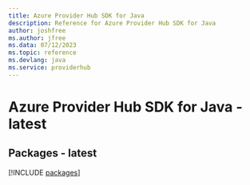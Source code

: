 ```yaml
---
title: Azure Provider Hub SDK for Java
description: Reference for Azure Provider Hub SDK for Java
author: joshfree
ms.author: jfree
ms.data: 07/12/2023
ms.topic: reference
ms.devlang: java
ms.service: providerhub
---
```

# Azure Provider Hub SDK for Java - latest
## Packages - latest
[!INCLUDE [packages](provider-hub-index.md)]